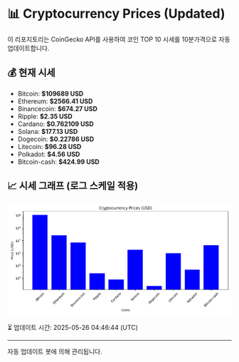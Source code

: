
# 📊 Cryptocurrency Prices (Updated)

이 리포지토리는 CoinGecko API를 사용하여 코인 TOP 10 시세를 10분가격으로 자동 업데이트합니다.

## 💰 현재 시세
- Bitcoin: **$109689 USD**
- Ethereum: **$2566.41 USD**
- Binancecoin: **$674.27 USD**
- Ripple: **$2.35 USD**
- Cardano: **$0.762109 USD**
- Solana: **$177.13 USD**
- Dogecoin: **$0.22786 USD**
- Litecoin: **$96.28 USD**
- Polkadot: **$4.56 USD**
- Bitcoin-cash: **$424.99 USD**

## 📈 시세 그래프 (로그 스케일 적용)
![Crypto Prices](crypto_prices.png)

⏳ 업데이트 시간: 2025-05-26 04:46:44 (UTC)

---
자동 업데이트 봇에 의해 관리됩니다.
